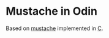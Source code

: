 # Mustache in Odin

Based on [mustache](https://mustache.github.io) implemented in [C](https://gitlab.com/jobol/mustach).

